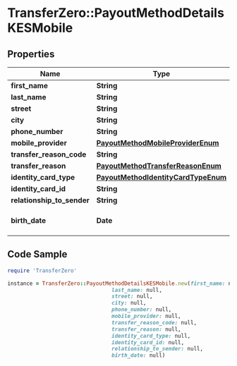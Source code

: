 # TransferZero::PayoutMethodDetailsKESMobile

## Properties

Name | Type | Description | Notes
------------ | ------------- | ------------- | -------------
**first_name** | **String** |  | 
**last_name** | **String** |  | 
**street** | **String** |  | 
**city** | **String** |  | [optional] 
**phone_number** | **String** |  | 
**mobile_provider** | [**PayoutMethodMobileProviderEnum**](PayoutMethodMobileProviderEnum.md) |  | 
**transfer_reason_code** | **String** |  | [optional] 
**transfer_reason** | [**PayoutMethodTransferReasonEnum**](PayoutMethodTransferReasonEnum.md) |  | 
**identity_card_type** | [**PayoutMethodIdentityCardTypeEnum**](PayoutMethodIdentityCardTypeEnum.md) |  | 
**identity_card_id** | **String** |  | 
**relationship_to_sender** | **String** |  | [optional] 
**birth_date** | **Date** | Date of birth of recipient | [optional] 

## Code Sample

```ruby
require 'TransferZero'

instance = TransferZero::PayoutMethodDetailsKESMobile.new(first_name: null,
                                 last_name: null,
                                 street: null,
                                 city: null,
                                 phone_number: null,
                                 mobile_provider: null,
                                 transfer_reason_code: null,
                                 transfer_reason: null,
                                 identity_card_type: null,
                                 identity_card_id: null,
                                 relationship_to_sender: null,
                                 birth_date: null)
```


